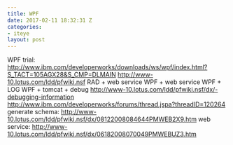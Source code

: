 ```yaml
---
title: WPF
date: 2017-02-11 18:32:31 Z
categories:
- iteye
layout: post
---
```


WPF trial: http://www.ibm.com/developerworks/downloads/ws/wpf/index.html?S_TACT=105AGX28&S_CMP=DLMAIN http://www-10.lotus.com/ldd/pfwiki.nsf RAD + web service WPF + web service WPF + LOG WPF + tomcat + debug http://www-10.lotus.com/ldd/pfwiki.nsf/dx/-debugging-information http://www.ibm.com/developerworks/forums/thread.jspa?threadID=120264 generate schema: http://www-10.lotus.com/ldd/pfwiki.nsf/dx/08122008084644PMWEB2X9.htm web service: http://www-10.lotus.com/ldd/pfwiki.nsf/dx/06182008070049PMWEBUZ3.htm